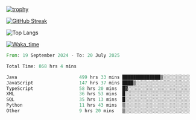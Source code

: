 <!--
**ren-joey/ren-joey** is a ✨ _special_ ✨ repository because its `README.md` (this file) appears on your GitHub profile.

Here are some ideas to get you started:

- 🔭 I’m currently working on ...
- 🌱 I’m currently learning ...
- 👯 I’m looking to collaborate on ...
- 🤔 I’m looking for help with ...
- 💬 Ask me about ...
- 📫 How to reach me: ...
- 😄 Pronouns: ...
- ⚡ Fun fact: ...
-->

[![trophy](https://github-profile-trophy.vercel.app/?username=ren-joey&theme=darkhub&column=5)](https://github.com/ren-joey)

[![GitHub Streak](https://streak-stats.demolab.com/?user=ren-joey&theme=dark)](https://github.com/ren-joey)

![Top Langs](https://github-readme-stats.vercel.app/api/top-langs?username=ren-joey&show_icons=true&layout=compact&locale=en&hide=html,CSS,scss,Pug,Twig&theme=dark)

[![Waka_time](https://github-readme-stats.vercel.app/api/wakatime?username=joeyren&theme=dark)](https://github.com/ren-joey)

<!--START_SECTION:waka-->

```rust
From: 19 September 2024 - To: 20 July 2025

Total Time: 868 hrs 4 mins

Java                       499 hrs 33 mins ██████████████▒░░░░░░░░░░   56.94 %
JavaScript                 147 hrs 37 mins ████▒░░░░░░░░░░░░░░░░░░░░   16.83 %
TypeScript                 58 hrs 20 mins  █▓░░░░░░░░░░░░░░░░░░░░░░░   06.65 %
XML                        36 hrs 53 mins  █░░░░░░░░░░░░░░░░░░░░░░░░   04.21 %
SQL                        35 hrs 13 mins  █░░░░░░░░░░░░░░░░░░░░░░░░   04.01 %
Python                     11 hrs 43 mins  ▒░░░░░░░░░░░░░░░░░░░░░░░░   01.34 %
Other                      9 hrs 20 mins   ▒░░░░░░░░░░░░░░░░░░░░░░░░   01.06 %
```

<!--END_SECTION:waka-->
